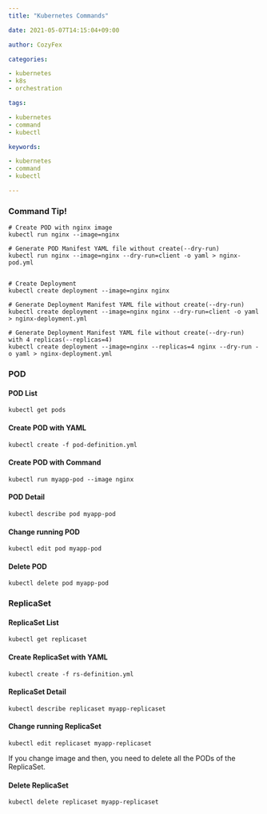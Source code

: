 ```yaml
---
title: "Kubernetes Commands"

date: 2021-05-07T14:15:04+09:00

author: CozyFex

categories:

- kubernetes
- k8s
- orchestration

tags:

- kubernetes
- command
- kubectl

keywords:

- kubernetes
- command
- kubectl

---
```


### Command Tip!

```shell
# Create POD with nginx image
kubectl run nginx --image=nginx

# Generate POD Manifest YAML file without create(--dry-run)
kubectl run nginx --image=nginx --dry-run=client -o yaml > nginx-pod.yml


# Create Deployment
kubectl create deployment --image=nginx nginx

# Generate Deployment Manifest YAML file without create(--dry-run)
kubectl create deployment --image=nginx nginx --dry-run=client -o yaml > nginx-deployment.yml

# Generate Deployment Manifest YAML file without create(--dry-run) with 4 replicas(--replicas=4)
kubectl create deployment --image=nginx --replicas=4 nginx --dry-run -o yaml > nginx-deployment.yml
```

### POD

#### POD List

```shell
kubectl get pods
```

#### Create POD with YAML

```shell
kubectl create -f pod-definition.yml
```

#### Create POD with Command

```shell
kubectl run myapp-pod --image nginx
```

#### POD Detail

```shell
kubectl describe pod myapp-pod
```

#### Change running POD

```shell
kubectl edit pod myapp-pod
```

#### Delete POD

```shell
kubectl delete pod myapp-pod
```

### ReplicaSet

#### ReplicaSet List

```shell
kubectl get replicaset
```

#### Create ReplicaSet with YAML

```shell
kubectl create -f rs-definition.yml
```

#### ReplicaSet Detail

```shell
kubectl describe replicaset myapp-replicaset
```

#### Change running ReplicaSet

```shell
kubectl edit replicaset myapp-replicaset
```

If you change image and then, you need to delete all the PODs of the ReplicaSet.

#### Delete ReplicaSet

```shell
kubectl delete replicaset myapp-replicaset
```




